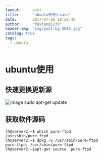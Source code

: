 ```yaml
---
layout:     post
title:      "ubuntu使用小case"
date:       2017-07-26 19:50:45
author:     "faxiang1230"
header-img: "img/post-bg-2015.jpg"
catalog: true
tags:
  - ubuntu
---
```

# ubuntu使用
## 快速更换更新源
![image](./image/ubuntu-apt-source.png)
sudo apt-get update
## 获取软件源码
```
lh@server2:~$ which pure-ftpd
/usr/sbin/pure-ftpd
lh@server2:~$ dpkg -S /usr/sbin/pure-ftpd
pure-ftpd: /usr/sbin/pure-ftpd
lh@server2:~$apt-get source  pure-ftpd
```
